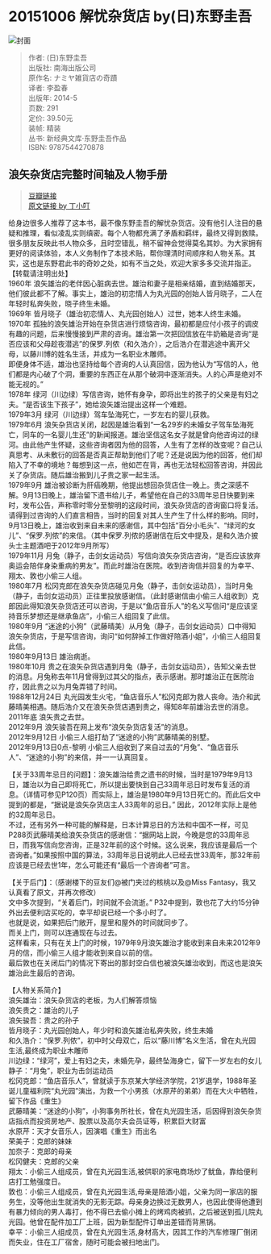 # 20151006 解忧杂货店 by(日)东野圭吾
![封面](http://img4.douban.com/lpic/s27284878.jpg)
> 作者: (日)东野圭吾  
出版社: 南海出版公司  
原作名: ナミヤ雑貨店の奇蹟  
译者: 李盈春  
出版年: 2014-5  
页数: 291  
定价: 39.50元  
装帧: 精装  
丛书: 新经典文库·东野圭吾作品  
ISBN: 9787544270878  

## 浪矢杂货店完整时间轴及人物手册
> [豆瓣链接](http://book.douban.com/subject/25862578/)  
> [原文链接 by 丁小叮](http://book.douban.com/review/7362523/)  

给身边很多人推荐了这本书，最不像东野圭吾的解忧杂货店。没有他引人注目的悬疑和推理，看似凌乱实则缜密。每个人物都充满了矛盾和羁绊，最终又得到救赎。很多朋友反映此书人物众多，且时空错乱，稍不留神会觉得莫名其妙。为大家拥有更好的阅读体验，本人义务制作了本技术贴，帮你理清时间顺序和人物关系。其实，这也是东野君此书的奇妙之处，如有不当之处，欢迎大家多多交流并指正。【转载请注明出处】  
1960年 浪矢雄治的老伴因心脏病去世。雄治和妻子是相亲结婚，直到结婚那天，他们彼此都不了解。事实上，雄治的初恋情人为丸光园的创始人皆月晓子，二人在年轻时私奔失败，晓子终生未婚。  
1969年 皆月晓子（雄治初恋情人、丸光园创始人）过世，她本人终生未婚。  
1970年 孤独的浪矢雄治开始在杂货店进行烦恼咨询，最初都是应付小孩子的调皮有趣的问题，后来慢慢接到严肃的咨询。雄治第一次把回信放在牛奶箱是咨询“是否应该和父母趁夜潜逃”的保罗.列侬（和久浩介），之后浩介在潜逃途中离开父母，以藤川博的姓名生活，并成为一名职业木雕师。   
即便身体不适，雄治也坚持给每个咨询的人认真回信，因为他认为“写信的人，他们都是内心破了个洞，重要的东西正在从那个破洞中逐渐消失。人的心声是绝对不能无视的。”   
1978年 绿河（川边绿）写信咨询，她怀有身孕，即将出生的孩子的父亲是有妇之夫。“是否该生下孩子”，她给浪矢雄治提出这样一个难题。  
1979年3月 绿河（川边绿）驾车坠海死亡，一岁左右的婴儿获救。  
1979年6月 浪矢杂货店关闭，起因是雄治看到“一名29岁的未婚女子驾车坠海死亡，同车的一名婴儿生还”的新闻报道。雄治坚信这名女子就是曾向他咨询过的绿河。由此他产生怀疑，这些咨询者因为他的回答，人生有了怎样的改变呢？自己认真思考、从未敷衍的回答是否真正帮助到他们了呢？还是说因为他的回答，他们却陷入了不幸的境地？每想到这一点，他如芒在背，再也无法轻松回答咨询，并因此关了杂货店。随后雄治搬到儿子贵之家一起生活。   
1979年9月 雄治被诊断为肝癌晚期，他提出想回杂货店住一晚上。贵之深感不解。9月13日晚上，雄治留下遗书给儿子，希望他在自己的33周年忌日快要到来时，发布公告，声称零时零分至黎明的这段时间，浪矢杂货店的咨询窗口将复活。请得到过咨询的人们直言相告，当时的回复对其人生产生了什么样的影响。同时，9月13日晚上，雄治收到来自未来的感谢信，其中包括“百分小毛头”、“绿河的女儿”、“保罗.列侬”的来信。（其中保罗.列侬的感谢信在后文中提及，是和久浩介披头士主题酒吧于2012年9月所写）   
1979年11月 月兔（静子，击剑女运动员）写信向浪矢杂货店咨询，“是否应该放弃奥运会陪伴身染重病的男友”。而此时雄治在医院。收到咨询信并回复的为幸平、翔太、敦也小偷三人组。   
1980年7月 松冈克郎在浪矢杂货店碰见月兔（静子，击剑女运动员），当时月兔（静子，击剑女运动员）正往里投放感谢信。（此封感谢信由小偷三人组收到）克郎因此得知浪矢杂货店还可以咨询，于是以“鱼店音乐人”的名义写信问“是应该坚持音乐梦想还是继承鱼店”，小偷三人组回复了此信。   
1980年9月 “迷途的小狗”（武藤晴美）从月兔（静子，击剑女运动员）口中得知浪矢杂货店，于是写信咨询，询问“如何辞掉工作做好陪酒小姐”，小偷三人组回复此信。   
1980年9月13日 雄治病逝。   
1980年10月 贵之在浪矢杂货店遇到月兔（静子，击剑女运动员），告知父亲去世的消息。月兔称去年11月曾得到过其父的指点，表示感谢。那时雄治正在医院治疗，因此贵之以为月兔弄错了时间。   
1988年12月24日 丸光园发生火宅，“鱼店音乐人”松冈克郎为救人丧命。浩介和武藤晴美相遇。随后浩介又在浪矢杂货店遇到贵之，得知8年前雄治去世的消息。   
2011年底 浪矢贵之去世。   
2012年9月 浪矢骏吾在网上发布“浪矢杂货店复活”的消息。   
2012年9月12日 小偷三人组打劫了“迷途的小狗”武藤晴美的别墅。   
2012年9月13日0点-黎明 小偷三人组收到了来自过去的“月兔”、“鱼店音乐人”、“迷途的小狗”的来信，并一一认真回复。   

【关于33周年忌日的问题】：浪矢雄治给贵之遗书的时候，当时是1979年9月13日，雄治以为自己即将死亡，所以提出要快到自己33周年忌日时发布复活的消息。（详情可参见P120页）而实际上，雄治是1980年9月13日死亡的。而此后文中提到的都是，“据说是浪矢杂货店主人33周年的忌日。” 因此，2012年实际上是他的32周年忌日。   
不过，还有另外一种可能的解释是，日本计算忌日的方法和中国不一样，可见P288页武藤晴美给浪矢杂货店的感谢信：“据网站上説，今晚是您的33周年忌日，而我写信向您咨询，正是32年前的这个时候。这么说来，我应该是最后一个咨询者。”如果按照中国的算法，33周年忌日说明此人已经去世33周年，那32年前应该是已经去世1年，怎么可能还有“最后一个咨询者”可言。   

【关于后门】：（感谢楼下的豆友们@被门夹过的核桃以及@Miss Fantasy，我又认真看了原文，并再次修改）   
文中多次提到，“关着后门，时间就不会流逝。” P32中提到，敦也花了大约15分钟外出去便利店买吃的，幸平却说已经一个多小时了。   
也就是说，如果把后门敞开，屋里和屋外的时间就同步了。     
而关上门，则可以连通现在与过去。   
这样看来，只有在关上门的时候，1979年9月浪矢雄治才能收到来自未来2012年9月的信，而小偷三人组才能收到来自以前的信。   
最后敦也在关闭后门的情况下寄出的那封空白信也被浪矢雄治收到，而这也是浪矢雄治此生最后的咨询。     

【人物关系简介】   
浪矢雄治：浪矢杂货店的老板，为人们解答烦恼   
浪矢贵之：雄治的儿子   
浪矢骏吾：贵之的孙子   
皆月晓子：丸光园创始人，年少时和浪矢雄治私奔失败，终生未婚   
和久浩介：“保罗.列侬”，初中时父母双亡，后以“藤川博”名义生活，曾在丸光园生活,最终成为职业木雕师   
川边绿：“绿河”，爱上有妇之夫，未婚先孕，最终坠海身亡，留下一岁左右的女儿   
静子：“月兔”，职业为击剑运动员   
松冈克郎：“鱼店音乐人”，曾就读于东京某大学经济学院，21岁退学，1988年圣诞儿童福利院“丸光园”演出，为救一个小男孩（水原芹的弟弟）而在大火中牺牲，留下作品《重生》   
武藤晴美：“迷途的小狗”，小狗事务所社长，曾在丸光园生活，后因得到浪矢杂货店指点而投资房地产、股票以及高尔夫会员证等，积累巨大财富   
水原芹：天才女音乐人，因演唱《重生》而出名   
荣美子：克郎的妹妹   
加奈子：克郎的母亲   
松冈健夫：克郎的父亲   
翔太：小偷三人组成员，曾在丸光园生活,被供职的家电商场炒了鱿鱼，靠给便利店打工勉强度日。   
敦也：小偷三人组成员，曾在丸光园生活,母亲是陪酒小姐，父亲为同一家店的服务生，没等他出生就消失的无影无踪。母亲身边换过无数男人，也因此使得他遭到有暴力倾向的男人毒打，他不得已去偷小摊上的烤鸡肉被抓，之后被送到孤儿院丸光园。他曾在配件加工厂上班，因为新型配件订单出差错而背黑锅。   
幸平：小偷三人组成员，曾在丸光园生活,身材高大，因其工作的汽车修理厂倒闭而失业，住在工厂宿舍，随时可能会被扫地出门。   

